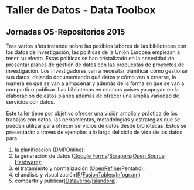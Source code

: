 # Taller de Datos - Data Toolbox
## Jornadas OS-Repositorios 2015

Tras varios años tratando sobre las posibles labores de las bibliotecas con los datos de investigación, las políticas de la Unión Europea empiezan a tener su efecto. Estas políticas se han cristalizado en la necesidad de presentar planes de gestión de datos con las propuestas de proyectos de investigación. Los investigadores van a necesitar planificar cómo gestionar sus datos, dejando documentando qué datos y cómo van a crearse, la manera en que se van a almacenar y además de la forma en que se van a compartir o publicar. Las bibliotecas en muchos países ya apoyan en la elaboración de estos planes además de ofrecer una amplia variedad de servicios con datos.

Este taller tiene por objetivo ofrecer una visión amplia y práctica de los trabajos con datos, las herramientas, metodologías y estrategias que se pueden utilizar para ofrecer servicios de datos desde bibliotecas. Estos se presentarán a través de ejemplos a lo largo del ciclo de vida de los datos para:

1. la planificación ([DMPOnline](https://dmponline.dcc.ac.uk/users/edit)); 
2. la generación de datos ([Google Forms](http://www.google.com/forms/about/)/[Scrapers](http://es.wikipedia.org/wiki/Web_scraping)/[Open Source Hardware](http://es.wikipedia.org/wiki/Hardware_libre)); 
3. el tratamiento y normalización ([OpenRefine](http://openrefine.org/)/Pentaho); 
4. el análisis y visualización([R]()/[FusionTables](https://support.google.com/fusiontables/answer/2571232)/[Infogr.am](https://infogr.am/)) 
5. compartir y publicar([Dataverse](http://dataverse.org/)/[Islandora](http://islandora.ca/)).
